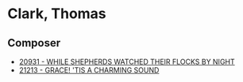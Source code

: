 # Clark, Thomas

## Composer

- [20931 - WHILE SHEPHERDS WATCHED THEIR FLOCKS BY NIGHT](/hymns/20931.md)
- [21213 - GRACE! 'TIS A CHARMING SOUND](/hymns/21213.md)

